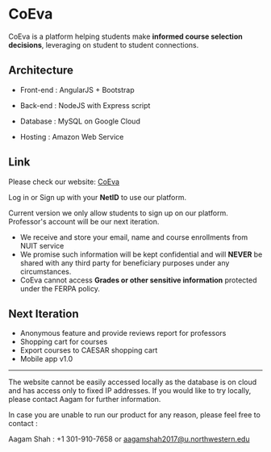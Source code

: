 # CoEva

CoEva is a platform helping students make **informed course selection decisions**, leveraging on student to student connections.

## Architecture

- Front-end : AngularJS + Bootstrap

- Back-end : NodeJS with Express script

- Database : MySQL on Google Cloud

- Hosting : Amazon Web Service



## Link

Please check our website: [CoEva](http://www.coevanu.com/)

Log in or Sign up with your **NetID** to use our platform. 

Current version we only allow students to sign up on our platform. Professor's account will be our next iteration.

- We receive and store your email, name and course enrollments from NUIT service
- We promise such information will be kept confidential and will **NEVER** be shared with any third party for beneficiary purposes under any circumstances. 
- CoEva cannot access **Grades or other sensitive information** protected under the FERPA policy.

## Next Iteration

- Anonymous feature and provide reviews report for professors
- Shopping cart for courses
- Export courses to CAESAR shopping cart
- Mobile app v1.0

---

The website cannot be easily accessed locally as the database is on cloud and has access only to fixed IP addresses. If you would like to try locally, please contact Aagam for further information.

In case you are unable to run our product for any reason, please feel free to contact :

Aagam Shah : +1 301-910-7658 or aagamshah2017@u.northwestern.edu
